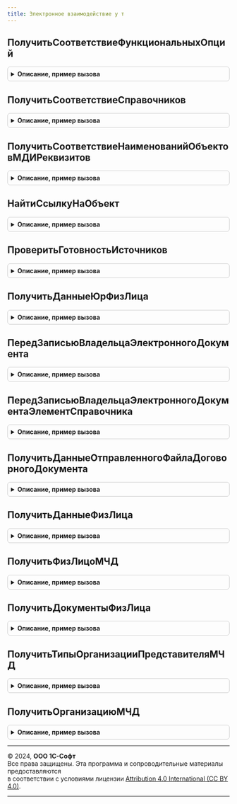 ```yaml
---
title: Электронное взаимодействие у т
---
```



## ПолучитьСоответствиеФункциональныхОпций
<details style="margin: 1em 0; padding: 0.5em; border: 1px solid #ccc; border-radius: 6px;">

<summary style="font-weight: bold; cursor: pointer;">Описание, пример вызова</summary>

```bsl

// См. ЭлектронноеВзаимодействиеПереопределяемый.ПолучитьСоответствиеФункциональныхОпций
Процедура ПолучитьСоответствиеФункциональныхОпций(СоответствиеФО) Экспорт
```

Пример вызова
```bsl
ЭлектронноеВзаимодействиеУТ.ПолучитьСоответствиеФункциональныхОпций(СоответствиеФО) 
```
</details>

## ПолучитьСоответствиеСправочников
<details style="margin: 1em 0; padding: 0.5em; border: 1px solid #ccc; border-radius: 6px;">

<summary style="font-weight: bold; cursor: pointer;">Описание, пример вызова</summary>

```bsl

// См. ЭлектронноеВзаимодействиеПереопределяемый.ПолучитьСоответствиеСправочников.
Процедура ПолучитьСоответствиеСправочников(СоответствиеСправочников) Экспорт
```

Пример вызова
```bsl
ЭлектронноеВзаимодействиеУТ.ПолучитьСоответствиеСправочников(СоответствиеСправочников) 
```
</details>

## ПолучитьСоответствиеНаименованийОбъектовМДИРеквизитов
<details style="margin: 1em 0; padding: 0.5em; border: 1px solid #ccc; border-radius: 6px;">

<summary style="font-weight: bold; cursor: pointer;">Описание, пример вызова</summary>

```bsl

// См. ЭлектронноеВзаимодействиеПереопределяемый.ПолучитьСоответствиеНаименованийОбъектовМДИРеквизитов
Процедура ПолучитьСоответствиеНаименованийОбъектовМДИРеквизитов(СоответствиеРеквизитовОбъекта) Экспорт
```

Пример вызова
```bsl
ЭлектронноеВзаимодействиеУТ.ПолучитьСоответствиеНаименованийОбъектовМДИРеквизитов(СоответствиеРеквизитовОбъекта) 
```
</details>

## НайтиСсылкуНаОбъект
<details style="margin: 1em 0; padding: 0.5em; border: 1px solid #ccc; border-radius: 6px;">

<summary style="font-weight: bold; cursor: pointer;">Описание, пример вызова</summary>

```bsl

// См. ЭлектронноеВзаимодействиеПереопределяемый.НайтиСсылкуНаОбъект
Процедура НайтиСсылкуНаОбъект(ТипОбъекта, Результат, ИдОбъекта = "", ДополнительныеРеквизиты = Неопределено) Экспорт
```

Пример вызова
```bsl
ЭлектронноеВзаимодействиеУТ.НайтиСсылкуНаОбъект(ТипОбъекта, Результат, ИдОбъекта, ДополнительныеРеквизиты);
```
</details>

## ПроверитьГотовностьИсточников
<details style="margin: 1em 0; padding: 0.5em; border: 1px solid #ccc; border-radius: 6px;">

<summary style="font-weight: bold; cursor: pointer;">Описание, пример вызова</summary>

```bsl

// См. ЭлектронноеВзаимодействиеПереопределяемый.ПроверитьГотовностьИсточников
Процедура ПроверитьГотовностьИсточников(ДокументыМассив, БезЭлектроннойПодписи = Ложь) Экспорт
```

Пример вызова
```bsl
ЭлектронноеВзаимодействиеУТ.ПроверитьГотовностьИсточников(ДокументыМассив, БезЭлектроннойПодписи);
```
</details>

## ПолучитьДанныеЮрФизЛица
<details style="margin: 1em 0; padding: 0.5em; border: 1px solid #ccc; border-radius: 6px;">

<summary style="font-weight: bold; cursor: pointer;">Описание, пример вызова</summary>

```bsl

// Получает данные о физическом (юридическом) лице по ссылке.
//
// Параметры:
//  ЮрФизЛицо - СправочникСсылка.Организации, СправочникСсылка.Контрагенты - ссылка на элемент справочника, по которому надо получить данные.
//  БанковскийСчет - СправочникСсылка.БанковскиеСчетаОрганизаций, СправочникСсылка.БанковскиеСчетаКонтрагентов - ссылка на банковский счет.
//  ДатаСведений - Дата - дата на которую надо получить данные.
//
// Возвращаемое значение:
// 	Структура:
// 		* СтранаРегистрации - СправочникСсылка.СтраныМира
// 		* Ссылка - СправочникСсылка.РегистрацииВНалоговомОргане,СправочникСсылка.Организации,СправочникСсылка.Контрагенты
// 		* Наименование - Строка
// 		* Фамилия - Строка
// 		* Имя - Строка
// 		* Отчество - Строка
//
Функция ПолучитьДанныеЮрФизЛица(ЮрФизЛицо, Знач БанковскийСчет = Неопределено, ДатаСведений = Неопределено) Экспорт
```

Пример вызова
```bsl
Результат = ЭлектронноеВзаимодействиеУТ.ПолучитьДанныеЮрФизЛица(ЮрФизЛицо, БанковскийСчет, ДатаСведений);
```
</details>

## ПередЗаписьюВладельцаЭлектронногоДокумента
<details style="margin: 1em 0; padding: 0.5em; border: 1px solid #ccc; border-radius: 6px;">

<summary style="font-weight: bold; cursor: pointer;">Описание, пример вызова</summary>

```bsl

// См. ЭлектронноеВзаимодействиеПереопределяемый.ПередЗаписьюВладельцаЭлектронногоДокумента
Процедура ПередЗаписьюВладельцаЭлектронногоДокумента(Объект, ИзменилисьКлючевыеРеквизиты, Знач СостояниеЭлектронногоДокумента, Экспорт
```

Пример вызова
```bsl
ЭлектронноеВзаимодействиеУТ.ПередЗаписьюВладельцаЭлектронногоДокумента(Объект, ИзменилисьКлючевыеРеквизиты, СостояниеЭлектронногоДокумента, );
```
</details>

## ПередЗаписьюВладельцаЭлектронногоДокументаЭлементСправочника
<details style="margin: 1em 0; padding: 0.5em; border: 1px solid #ccc; border-radius: 6px;">

<summary style="font-weight: bold; cursor: pointer;">Описание, пример вызова</summary>

```bsl

// См. ЭлектронноеВзаимодействиеПереопределяемый.ПередЗаписьюВладельцаЭлектронногоДокументаЭлементСправочника.
Процедура ПередЗаписьюВладельцаЭлектронногоДокументаЭлементСправочника(Объект, ИзменилисьКлючевыеРеквизиты, Экспорт
```

Пример вызова
```bsl
ЭлектронноеВзаимодействиеУТ.ПередЗаписьюВладельцаЭлектронногоДокументаЭлементСправочника(Объект, ИзменилисьКлючевыеРеквизиты, );
```
</details>

## ПолучитьДанныеОтправленногоФайлаДоговорногоДокумента
<details style="margin: 1em 0; padding: 0.5em; border: 1px solid #ccc; border-radius: 6px;">

<summary style="font-weight: bold; cursor: pointer;">Описание, пример вызова</summary>

```bsl

// Получает данные о файле Договорного документа отправленного по ЭДО.
//
// Параметры:
//  Объект - СправочникСсылка - ссылка на элемент справочника, по которому получаются данные.
//
// Возвращаемое значение:
//  - СправочникСсылка.ДоговорыКонтрагентовПрисоединенныеФайлы
//  - Неопределено - если элемент не найден в ИБ.
//
Функция ПолучитьДанныеОтправленногоФайлаДоговорногоДокумента(Объект) Экспорт
```

Пример вызова
```bsl
Результат = ЭлектронноеВзаимодействиеУТ.ПолучитьДанныеОтправленногоФайлаДоговорногоДокумента(Объект) 
```
</details>

## ПолучитьДанныеФизЛица
<details style="margin: 1em 0; padding: 0.5em; border: 1px solid #ccc; border-radius: 6px;">

<summary style="font-weight: bold; cursor: pointer;">Описание, пример вызова</summary>

```bsl

// Получает данные о физическом лице по ссылке.
//
// Параметры:
//  ФизЛицо - СправочникСсылка - ссылка на элемент справочника, по которому получаются данные.
//  Сведения - см. ЭлектронноеВзаимодействие.СтруктураДанныхФизЛица
//  ПолучатьДанныеДокумента - Булево - Истина - получать данные по документу (при наличии)
Процедура ПолучитьДанныеФизЛица(ФизЛицо, Сведения, ПолучатьДанныеДокумента = Истина) Экспорт
```

Пример вызова
```bsl
ЭлектронноеВзаимодействиеУТ.ПолучитьДанныеФизЛица(ФизЛицо, Сведения, ПолучатьДанныеДокумента);
```
</details>

## ПолучитьФизЛицоМЧД
<details style="margin: 1em 0; padding: 0.5em; border: 1px solid #ccc; border-radius: 6px;">

<summary style="font-weight: bold; cursor: pointer;">Описание, пример вызова</summary>

```bsl

// Получает ссылку на физическое лицо по сведениям.
//
// Параметры:
//  СведенияФизЛица - структура:
//  	* ИНН - строка
//
// Возвращаемое значение:
//  - СправочникСсылка.ФизическиеЛица
//  - Неопределено - если не элемент не найден в ИБ.
//
Функция ПолучитьФизЛицоМЧД(СведенияФизЛица) Экспорт
```

Пример вызова
```bsl
Результат = ЭлектронноеВзаимодействиеУТ.ПолучитьФизЛицоМЧД(СведенияФизЛица) 
```
</details>

## ПолучитьДокументыФизЛица
<details style="margin: 1em 0; padding: 0.5em; border: 1px solid #ccc; border-radius: 6px;">

<summary style="font-weight: bold; cursor: pointer;">Описание, пример вызова</summary>

```bsl

// См. ЭлектронноеВзаимодействиеПереопределяемый.ПолучитьДокументыФизЛица
Процедура ПолучитьДокументыФизЛица(ФизЛицо, Сведения) Экспорт
```

Пример вызова
```bsl
ЭлектронноеВзаимодействиеУТ.ПолучитьДокументыФизЛица(ФизЛицо, Сведения) 
```
</details>

## ПолучитьТипыОрганизацииПредставителяМЧД
<details style="margin: 1em 0; padding: 0.5em; border: 1px solid #ccc; border-radius: 6px;">

<summary style="font-weight: bold; cursor: pointer;">Описание, пример вызова</summary>

```bsl

// См. ЭлектронноеВзаимодействиеПереопределяемый.ПолучитьТипыОрганизацииПредставителяМЧД
Процедура ПолучитьТипыОрганизацииПредставителяМЧД(Типы) Экспорт
```

Пример вызова
```bsl
ЭлектронноеВзаимодействиеУТ.ПолучитьТипыОрганизацииПредставителяМЧД(Типы) 
```
</details>

## ПолучитьОрганизациюМЧД
<details style="margin: 1em 0; padding: 0.5em; border: 1px solid #ccc; border-radius: 6px;">

<summary style="font-weight: bold; cursor: pointer;">Описание, пример вызова</summary>

```bsl

// Получить ссылку на организацию-представителя МЧД.
//
// Параметры:
//  СведенияЮрЛица - структура:
// 		* ИНН 	- строка
// 		* КПП 	- строка
// 		* ОГРН 	- строка
//
// Возвращаемое значение:
// 	СправочникСсылка - ссылка на элемент справочника, Неопределено
//
Функция ПолучитьОрганизациюМЧД(СведенияЮрЛица) Экспорт
```

Пример вызова
```bsl
Результат = ЭлектронноеВзаимодействиеУТ.ПолучитьОрганизациюМЧД(СведенияЮрЛица) 
```
</details>

---

© 2024, **ООО 1С-Софт**  
Все права защищены. Эта программа и сопроводительные материалы предоставляются  
в соответствии с условиями лицензии [Attribution 4.0 International (CC BY 4.0)](https://creativecommons.org/licenses/by/4.0/legalcode).

---
